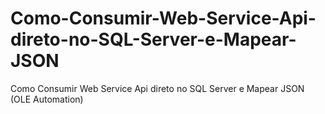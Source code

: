 # Como-Consumir-Web-Service-Api-direto-no-SQL-Server-e-Mapear-JSON
Como Consumir Web Service Api direto no SQL Server e Mapear JSON (OLE Automation)
